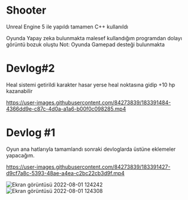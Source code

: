 # Shooter
Unreal Engine 5 ile yapıldı tamamen C++ kullanıldı

Oyunda Yapay zeka bulunmakta 
malesef kullandığım programdan dolayı görüntü bozuk oluştu 
Not: Oyunda Gamepad desteği bulunmakta

# Devlog#2
Heal sistemi getirildi karakter hasar yerse heal noktasına gidip +10 hp kazanabilir

https://user-images.githubusercontent.com/84273839/183391484-4366dd9e-c87c-4d0a-a1a6-b00f0c098285.mp4



# Devlog #1
Oyun ana hatlarıyla tamamlandı sonraki devloglarda üstüne eklemeler yapacağım.


https://user-images.githubusercontent.com/84273839/183391427-d9cf7a8c-5393-48ae-a4ea-c2bc22cb3d9f.mp4

![Ekran görüntüsü 2022-08-01 124242](https://user-images.githubusercontent.com/84273839/182123077-d862dcee-270d-4cee-8d9f-35553a571552.png)
![Ekran görüntüsü 2022-08-01 124308](https://user-images.githubusercontent.com/84273839/182123080-c74d9cd7-3379-4478-b732-6ddbe1a575cb.png)






